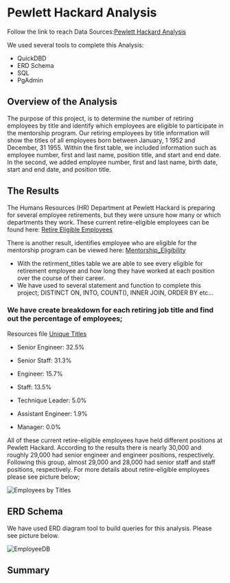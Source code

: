 # Pewlett Hackard Analysis
Follow the link to reach Data Sources:[Pewlett Hackard Analysis](https://github.com/JohnCselcuk/Pewlett-Hackard-Analysis)  

We used several tools to complete this Analysis:
- QuickDBD
- ERD Schema
- SQL
- PgAdmin

## Overview of the Analysis


The purpose of this project, is to determine the number of retiring employees by title and identify which employees are eligible to participate in the mentorship program. Our retiring employees by title information will show the titles of all employees born between January, 1 1952 and December, 31 1955. Within the first table, we included information such as employee number, first and last name, position title, and start and end date. In the second, we added employee number, first and last name, birth date, start and end date, and position title.

## The Results
The Humans Resources (HR) Department at Pewlett Hackard is preparing for several employee retirements, but they were unsure how many or which departments they work. These current retire-eligible employees can be found here:
[Retire Eligible Employees](https://github.com/JohnCselcuk/Pewlett-Hackard-Analysis/blob/main/Analysis%20Projects%20Folder/Pewlett-Hackard-Analysis%20Folder/Data/retirement_titles.csv)

There is another result, identifies employee who are eligible for the mentorship program can be viewed here: [Mentorship_Eligibility](https://github.com/JohnCselcuk/Pewlett-Hackard-Analysis/blob/main/Analysis%20Projects%20Folder/Pewlett-Hackard-Analysis%20Folder/Data/mentorship_eligibilty.csv)

- With the retirment_titles table we are able to see every eligible for retirement employee and how long they have worked at each position over the course of their career.
- We have used to several statement and function to complete this project; DISTINCT ON, INTO, COUNT(), INNER JOIN, ORDER BY etc...
### We have create breakdown for each retiring job title and find out the percentage of employees;
 
Resources file [Unique Titles](https://github.com/JohnCselcuk/Pewlett-Hackard-Analysis/blob/main/Analysis%20Projects%20Folder/Pewlett-Hackard-Analysis%20Folder/Data/retirement_titles.csv)
 
 - Senior Engineer: 32.5%
    
 - Senior Staff: 31.3%
    
 - Engineer: 15.7%
    
 - Staff: 13.5%
    
 - Technique Leader: 5.0%
    
 - Assistant Engineer: 1.9%
    
 - Manager: 0.0%


All of these current retire-eligible employees have held different positions at Pewlett Hackard. According to the results there is nearly 30,000 and roughly 29,000 had senior engineer and engineer positions, respectively. Following this group, almost 29,000 and 28,000 had senior staff and staff positions, respectively. For more details about retire-eligible employees please see picture below;

![Employees by Titles](https://user-images.githubusercontent.com/85411967/137603448-ff6ffbd5-b9f5-4080-8ced-45f2c5d5d707.png)

## ERD Schema
We have used ERD diagram tool to build queries for this analysis. Please see picture below.

![EmployeeDB](https://user-images.githubusercontent.com/85411967/137627486-f2c1afe3-3380-414c-9067-752a82575a38.png)

## Summary
